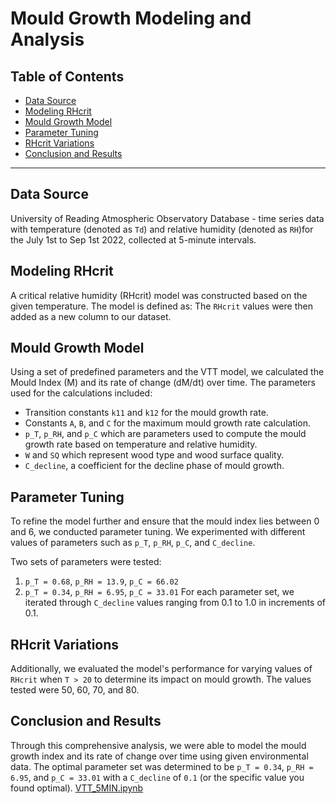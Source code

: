 # Mould Growth Modeling and Analysis

## Table of Contents
- [Data Source](#data-source)
- [Modeling RHcrit](#modeling-rhcrit)
- [Mould Growth Model](#mould-growth-model)
- [Parameter Tuning](#parameter-tuning)
- [RHcrit Variations](#rhcrit-variations)
- [Conclusion and Results](#conclusion-and-results)

---

## Data Source
University of Reading Atmospheric Observatory Database - time series data with temperature (denoted as `Td`) and relative humidity (denoted as `RH`)for the July 1st to Sep 1st 2022, collected at 5-minute intervals. 

## Modeling RHcrit
A critical relative humidity (RHcrit) model was constructed based on the given temperature. The model is defined as:
The `RHcrit` values were then added as a new column to our dataset.

## Mould Growth Model
Using a set of predefined parameters and the VTT model, we calculated the Mould Index (M) and its rate of change (dM/dt) over time. The parameters used for the calculations included:
- Transition constants `k11` and `k12` for the mould growth rate.
- Constants `A`, `B`, and `C` for the maximum mould growth rate calculation.
- `p_T`, `p_RH`, and `p_C` which are parameters used to compute the mould growth rate based on temperature and relative humidity.
- `W` and `SQ` which represent wood type and wood surface quality.
- `C_decline`, a coefficient for the decline phase of mould growth.

## Parameter Tuning
To refine the model further and ensure that the mould index lies between 0 and 6, we conducted parameter tuning. We experimented with different values of parameters such as `p_T`, `p_RH`, `p_C`, and `C_decline`.

Two sets of parameters were tested:
1. `p_T = 0.68`, `p_RH = 13.9`, `p_C = 66.02`
2. `p_T = 0.34`, `p_RH = 6.95`, `p_C = 33.01`
For each parameter set, we iterated through `C_decline` values ranging from 0.1 to 1.0 in increments of 0.1.

## RHcrit Variations
Additionally, we evaluated the model's performance for varying values of `RHcrit` when `T > 20` to determine its impact on mould growth. The values tested were 50, 60, 70, and 80.

## Conclusion and Results
Through this comprehensive analysis, we were able to model the mould growth index and its rate of change over time using given environmental data. The optimal parameter set was determined to be `p_T = 0.34`, `p_RH = 6.95`, and `p_C = 33.01` with a `C_decline` of `0.1` (or the specific value you found optimal). 
[VTT_5MIN.ipynb](./VTT_5MIN.ipynb)



